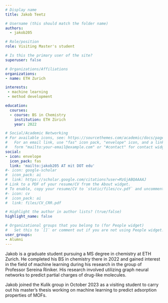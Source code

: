 ```yaml
---
# Display name
title: Jakob Teetz

# Username (this should match the folder name)
authors:
  - jakob205

# Role/position
role: Visiting Master's student

# Is this the primary user of the site?
superuser: false

# Organizations/Affiliations
organizations:
- name: ETH Zurich

interests:
 - machine learning
 - method development

education:
  courses:
  - course: BS in Chemistry
    institution: ETH Zürich
    year: 2022

# Social/Academic Networking
# For available icons, see: https://sourcethemes.com/academic/docs/page-builder/#icons
#   For an email link, use "fas" icon pack, "envelope" icon, and a link in the
#   form "mailto:your-email@example.com" or "#contact" for contact widget.
social:
- icon: envelope
  icon_pack: fas
  link: 'mailto:jakob205 AT mit DOT edu'
#- icon: google-scholar
#  icon_pack: ai
#  link: https://scholar.google.com/citations?user=MzGjABQAAAAJ
# Link to a PDF of your resume/CV from the About widget.
# To enable, copy your resume/CV to `static/files/cv.pdf` and uncomment the lines below.
#- icon: cv
#  icon_pack: ai
#  link: files/CV_CRR.pdf

# Highlight the author in author lists? (true/false)
highlight_name: false

# Organizational groups that you belong to (for People widget)
#   Set this to `[]` or comment out if you are not using People widget.
user_groups:
- Alumni
---
```

Jakob is a graduate student pursuing a MS degree in chemistry at ETH Zurich. He completed his BS in chemistry there in 2022 and gained interest in the field of machine learning during his research in the group of Professor Sereina Riniker. His research involved utilizing graph neural networks to predict partial charges of drug-like molecules.  

Jakob joined the Kulik group in October 2023 as a visiting student to carry out his master’s thesis working on machine learning to predict adsorption properties of MOFs. 